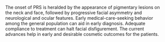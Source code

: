 The onset of PRS is heralded by the appearance of pigmentary lesions on the neck and face, followed by progressive facial asymmetry and neurological and ocular features. Early medical-care-seeking behavior among the general population can aid in early diagnosis. Adequate compliance to treatment can halt facial disfigurement. The current advances help in early and desirable cosmetic outcomes for the patients.